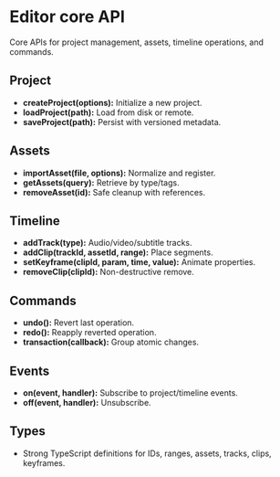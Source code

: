 # Editor core API

Core APIs for project management, assets, timeline operations, and commands.

## Project
- **createProject(options):** Initialize a new project.
- **loadProject(path):** Load from disk or remote.
- **saveProject(path):** Persist with versioned metadata.

## Assets
- **importAsset(file, options):** Normalize and register.
- **getAssets(query):** Retrieve by type/tags.
- **removeAsset(id):** Safe cleanup with references.

## Timeline
- **addTrack(type):** Audio/video/subtitle tracks.
- **addClip(trackId, assetId, range):** Place segments.
- **setKeyframe(clipId, param, time, value):** Animate properties.
- **removeClip(clipId):** Non-destructive remove.

## Commands
- **undo():** Revert last operation.
- **redo():** Reapply reverted operation.
- **transaction(callback):** Group atomic changes.

## Events
- **on(event, handler):** Subscribe to project/timeline events.
- **off(event, handler):** Unsubscribe.

## Types
- Strong TypeScript definitions for IDs, ranges, assets, tracks, clips, keyframes.
